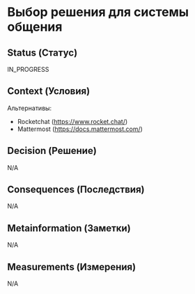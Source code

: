 # Выбор решения для системы общения

## Status (Статус)
IN_PROGRESS

## Context (Условия)
Альтернативы:
* Rocketchat (https://www.rocket.chat/)
* Mattermost (https://docs.mattermost.com/)

## Decision (Решение)
N/A

## Consequences (Последствия)
N/A

## Metainformation (Заметки)
N/A

## Measurements (Измерения)
N/A
